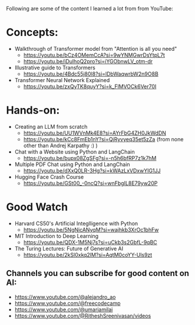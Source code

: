 Following are some of the content I learned a lot from from YouTube:

# Concepts:
- Walkthrough of Transformer model from "Attention is all you need"
  - https://youtu.be/bCz4OMemCcA?si=9wYNMGwrDsYtpL7t
  - https://youtu.be/iDulhoQ2pro?si=iYGObnwLV_otm-dr
- Illustrative guide to Transformers
  - https://youtu.be/4Bdc55j80l8?si=lDbWaqwrbW2n9O8B
- Transformer Neural Network Explained
  - https://youtu.be/zxQyTK8quyY?si=k_FlMVOCk6Ver70I 

# Hands-on:
- Creating an LLM from scratch
  - https://youtu.be/UU1WVnMk4E8?si=AYrFbG4ZH0JkWdDN
  - https://youtu.be/kCc8FmEb1nY?si=QjRyvyeq35et5zZa (from none other than Andrej Karpathy :) )
- Chat with a Website using Python and LangChain
  - https://youtu.be/bupx08ZgSFg?si=-n5h6bfRP7z1k7hM
- Multiple PDF Chat using Python and LangChain
  - https://youtu.be/dXxQ0LR-3Hg?si=kWAzLxVDxwYIG1JJ
- Hugging Face Crash Course
  - https://youtu.be/GSt00_-0ncQ?si=wnFbgIL8E79yw20P
 

# Good Watch
- Harvard CS50's Artificial Integlligence with Python
  - https://youtu.be/5NgNicANyqM?si=wajhkb3XrOc1bhFw
- MIT Introduction to Deep Learning
  - https://youtu.be/QDX-1M5Nj7s?si=uCkb3s2GbfL-9qBC
- The Turing Lectures: Future of Generative AI
  - https://youtu.be/2kSl0xkq2lM?si=AqtM0coYY-Uls9zt


## Channels you can subscribe for good content on AI:
- https://www.youtube.com/@alejandro_ao
- https://www.youtube.com/@freecodecamp
- https://www.youtube.com/@umarjamilai
- https://www.youtube.com/@RitheshSreenivasan/videos
